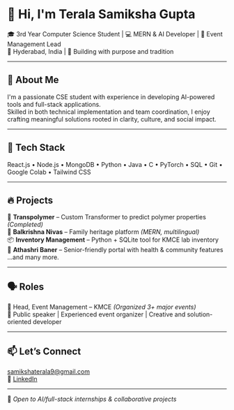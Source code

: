 # 👋 Hi, I'm Terala Samiksha Gupta

🎓 3rd Year Computer Science Student | 💻 MERN & AI Developer | 🎯 Event Management Lead  
📍 Hyderabad, India | 🌱 Building with purpose and tradition

---

## 🚀 About Me  
I'm a passionate CSE student with experience in developing AI-powered tools and full-stack applications.  
Skilled in both technical implementation and team coordination, I enjoy crafting meaningful solutions rooted in clarity, culture, and social impact.

---

## 🔧 Tech Stack  
React.js • Node.js • MongoDB • Python • Java • C • PyTorch • SQL • Git • Google Colab • Tailwind CSS

---

## 🔥 Projects  
🔬 **Transpolymer** – Custom Transformer to predict polymer properties *(Completed)*  
🏡 **Balkrishna Nivas** – Family heritage platform *(MERN, multilingual)*  
📦 **Inventory Management** – Python + SQLite tool for KMCE lab inventory  
👵 **Athashri Baner** – Senior-friendly portal with health & community features  
...and many more.

---

## 🗣️ Roles  
🎤 Head, Event Management – KMCE *(Organized 3+ major events)*  
📢 Public speaker | Experienced event organizer | Creative and solution-oriented developer

---

## 📫 Let’s Connect  
   samikshaterala9@gmail.com  
🔗 [LinkedIn](https://www.linkedin.com/in/tsamikshagupta)

---

🧩 *Open to AI/full-stack internships & collaborative projects*
